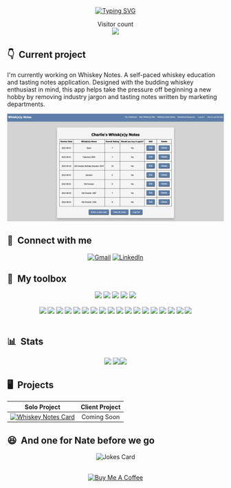 <div align="center">
<a href="https://git.io/typing-svg"><img src="https://readme-typing-svg.herokuapp.com?font=Special+Elite&size=48&duration=4000&pause=800&color=607EAA&background=000000&center=true&multiline=true&width=1000&height=300&lines=Hi%2C+I'm+Todd.;Full+Stack+Software+Developer;Coffee+Enthusiast;Serial+Kilter;BBQ+Fanatic" alt="Typing SVG" /></a></div>

<p align="center"> 
  Visitor count<br>
  <img src="https://profile-counter.glitch.me/toddcmccoy/count.svg" />
</p>



## 👇 &nbsp;Current project


I'm currently working on Whiskey Notes. A self-paced whiskey education and tasting notes application. Designed with the budding whiskey enthusiast in mind, this app helps take the pressure off beginning a new hobby by removing industry jargon and tasting notes written by marketing departments.

<img src="https://github.com/toddcmccoy/toddcmccoy/blob/main/whiskey-note-dashboard.png" />


## 🖖 &nbsp;Connect with me
<p align="center">
<a href="mailto:tcmccoy@gmail.com"><img src="https://img.shields.io/badge/Gmail-D14836?style=for-the-badge&logo=gmail&logoColor=white" alt="Gmail" /></a>
<a href="https://www.linkedin.com/in/toddcmccoy/"><img src="https://img.shields.io/badge/LinkedIn-0077B5?style=for-the-badge&logo=linkedin&logoColor=white" alt="LinkedIn" /></a>
</p>

## 🧰 &nbsp;My toolbox
<div align="center">
<img src="https://img.shields.io/badge/html5-%23E34F26.svg?style=for-the-badge&logo=html5&logoColor=white" />
<img src="https://img.shields.io/badge/css3-%231572B6.svg?style=for-the-badge&logo=css3&logoColor=white" />
<img src="https://img.shields.io/badge/javascript-%23323330.svg?style=for-the-badge&logo=javascript&logoColor=%23F7DF1E" />
<img src="https://img.shields.io/badge/react-%2320232a.svg?style=for-the-badge&logo=react&logoColor=%2361DAFB" />
<img src="https://img.shields.io/badge/redux-%23593d88.svg?style=for-the-badge&logo=redux&logoColor=white" />
</div><br />
<div align="center">
<img src="https://img.shields.io/badge/.NET-5C2D91?style=for-the-badge&logo=.net&logoColor=white" />
<img src="https://img.shields.io/badge/c%23-%23239120.svg?style=for-the-badge&logo=c-sharp&logoColor=white" />
<img src="https://img.shields.io/badge/express.js-%23404d59.svg?style=for-the-badge&logo=express&logoColor=%2361DAFB" />
<img src="https://img.shields.io/badge/github-%23121011.svg?style=for-the-badge&logo=github&logoColor=white" />
<img src="https://img.shields.io/badge/jira-%230A0FFF.svg?style=for-the-badge&logo=jira&logoColor=white" />
<img src="https://img.shields.io/badge/jquery-%230769AD.svg?style=for-the-badge&logo=jquery&logoColor=white" />
<img src="https://img.shields.io/badge/MUI-%230081CB.svg?style=for-the-badge&logo=mui&logoColor=white" />
<img src="https://img.shields.io/badge/NPM-%23000000.svg?style=for-the-badge&logo=npm&logoColor=white" />
<img src="https://img.shields.io/badge/node.js-6DA55F?style=for-the-badge&logo=node.js&logoColor=white" />
<img src="https://img.shields.io/badge/Notion-%23000000.svg?style=for-the-badge&logo=notion&logoColor=white" />
<img src="https://img.shields.io/badge/Postman-FF6C37?style=for-the-badge&logo=postman&logoColor=white" />
<img src="https://img.shields.io/badge/postgres-%23316192.svg?style=for-the-badge&logo=postgresql&logoColor=white" />
<img src="https://img.shields.io/badge/React_Router-CA4245?style=for-the-badge&logo=react-router&logoColor=white" />
<img src="https://img.shields.io/badge/Sketch-FFB387?style=for-the-badge&logo=sketch&logoColor=black" />
<img src="https://img.shields.io/badge/Slack-4A154B?style=for-the-badge&logo=slack&logoColor=white" />
<img src="https://img.shields.io/badge/Trello-0052CC?style=for-the-badge&logo=trello&logoColor=white" />
<img src="https://img.shields.io/badge/Visual%20Studio%20Code-0078d7.svg?style=for-the-badge&logo=visual-studio-code&logoColor=white" />
<img src="https://img.shields.io/badge/Zoom-2D8CFF?style=for-the-badge&logo=zoom&logoColor=white" />
</div>
<br />

## 📊 &nbsp;Stats
<div align="center">
<img height="240em" src="http://github-readme-streak-stats.herokuapp.com?user=toddcmccoy&theme=dark&hide_border=true" />
<img height="240em" src="https://github-readme-stats.vercel.app/api?username=toddcmccoy&show_icons=true&theme=dark&hide_border=true&count_private=true&include_all_commits=true" /><img height="240em" src="https://github-readme-stats.vercel.app/api/top-langs/?username=toddcmccoy&show_icons=true&theme=dark&hide_border=true" /><br />
</div>

## 🖥 &nbsp;Projects

<div align="center">


Solo Project | Client Project | 
:------------: | :-------------: | 
[![Whiskey Notes Card](https://github-readme-stats.vercel.app/api/pin/?username=toddcmccoy&repo=whiskey_notes&show_icons=true&theme=dark&hide_border=true)](https://github.com/toddcmccoy/whiskey_notes) | Coming Soon |


</div>

## 😆 &nbsp;And one for Nate before we go

<div align="center">

<img src="https://readme-jokes.vercel.app/api?hide_border&theme=gradientBlue" alt="Jokes Card" />

</div>
<br />
<p align="center">
<a href="https://www.buymeacoffee.com/toddcmccoy" target="_blank"><img src="https://cdn.buymeacoffee.com/buttons/v2/default-red.png" alt="Buy Me A Coffee" width="150" ></a></p>

<!---
toddcmccoy/toddcmccoy is a ✨ special ✨ repository because its `README.md` (this file) appears on your GitHub profile.
You can click the Preview link to take a look at your changes.
--->
